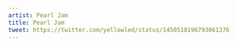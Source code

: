 ```yaml
---
artist: Pearl Jam
title: Pearl Jam
tweet: https://twitter.com/yellowled/status/1450518196793061376
---
```

